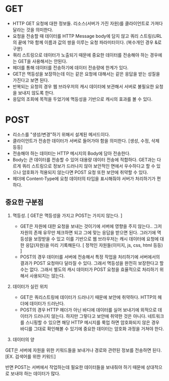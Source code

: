 # GET 

- HTTP GET 요청에 대한 정보들. 리소스(서버가 가진 자원)를 클라이언트로 가져다 달라는 것을 의미한다.
- 요청을 전송할 때 데이터를 HTTP Message body에 담지 않고 쿼리 스트링(URL의 끝에 ?와 함께 이름과 값의 쌍을 이루는 요청 파라미터이다. (복수개인 경우 &로 구분) 
- 쿼리 스트링으로 데이터가 노출되기 때문에 중요한 데이터를 전송해야 하는 경우에는 GET을 사용해서는 안된다.
- 헤더를 통해 데이터를 전송하기에 데이터 전송량에 한계가 있다. 
- GET은 멱등성을 보장하는데 이는 같은 요청에 대해서는 같은 응답을 받는 성질을 가진다고 보면 된다.
- 반복되는 요청의 경우 웹 브라우저의 캐시 데이터에 보관해서 서버로 불필요한 요청을 보내지 않도록 한다.
-  응답의 조회에 목적을 두었기에 멱등성을 기반으로 캐시의 효과를 볼 수 있다.
 
# POST

- 리소스를 "생성/변경"하기 위해서 설계된 메서드이다.
- 클라이언트가 전송한 데이터가 서버로 들어가야 함을 의미한다. [생성, 수정, 삭제 등등]
- 전송해야 하는 데이터는 HTTP 메시지의 Body에 담아 전송한다.
- Body는 큰 데이터를 전송할 수 있어 대용량 데이터 전송에 적합하다. GET과는 다르게 쿼리 스트링으로 정보가 드러나지 않아 보안적인 면에서 우수하다고 할 수 있으나 암호화가 적용되지 않는다면 POST 요청 또한 보안에 취약할 수 있다. 
- 헤더에 Content-Type에 요청 데이터의 타입을 표시해줘야 서버가 처리하기가 편하다. 
 

 

## 중요한 구분점
1. 멱등성. [ GET은 멱등성을 가지고 POST는 가지지 않는다. ]
    - GET은 자원에 대한 요청을 보내는 것이기에 서버에 영향을 주지 않는다.. 그저 자원의 존재 유무만 체크하면 되고 그에 맞는 응답을 받으면 된다. 그러기에 멱등성을 보장받을 수 있고 이를 기반으로 웹 브라우저는 캐시 데이터에 요청에 대한 응답(자원)을 미리 기록해둔다. [ 정적인 자원들(이미지, js, css, html 등등) ]
    - POST의 경우 데이터를 서버에 전송해서 특정 작업을 처리하기에 서버에서의 결과가 POST 요청마다 달라질 수 있다. 그래서 멱등성을 완전히 보장한다고 할 수는 없다. 그래서 별도의 캐시 데이터가 POST 요청을 효율적으로 처리하기 위해서 사용되지는 않는다.  

2. 데이터가 실린 위치 
    - GET은 쿼리스트링에 데이터가 드러나기 때문에 보안에 취약하다. HTTP의 헤더에 데이터가 드러난다.
    - POST의 경우 HTTP 헤더가 아닌 바디에 데이터를 실어 보내기에 외적으로 데이터가 드러나지 않는다. 하지만
      그렇다고 보안에 취약한 것은 아니다. 네트워크를 스니핑할 수 있으면 해당 HTTP 메시지를 룩업 하면 암호화되지 않은 경우 바디를 그대로 확인해볼 수 있기에 중요한 데이터는 암호화 과정을 거쳐야 한다.


 

3. 데이터의 양

GET은 서버에 자원을 위한 키워드들을 보내거나 경로와 관련된 정보를 전송하면 된다. [EX. 검색어를 위한 키워드] 

반면 POST는 서버에서 작업하는데 필요한 데이터들을 보내줘야 하기 때문에 상대적으로 보내야 하는 데이터가 많다.
